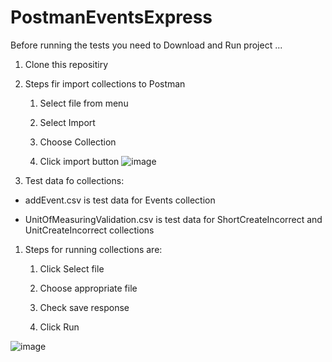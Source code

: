 # PostmanEventsExpress

Before running the tests you need to Download and Run project ... 

1. Clone this repositiry

1. Steps fir import collections to Postman 

   1. Select file from menu

   1. Select Import

   1. Choose Collection

   1. Click import button
 ![image](https://user-images.githubusercontent.com/70840510/114297070-427b4680-9ab7-11eb-9a14-af98ed2f98b2.png)


1. Test data fo collections:

* addEvent.csv is test data for Events collection

* UnitOfMeasuringValidation.csv is test data for ShortCreateIncorrect and UnitCreateIncorrect collections

1. Steps for running collections are:
  
   1. Click Select file
  
   1. Choose appropriate file
  
   1. Check save response
  
   1. Click Run
  
 ![image](https://user-images.githubusercontent.com/70840510/114237137-50cc4400-998b-11eb-835d-28eab878f73c.png)
